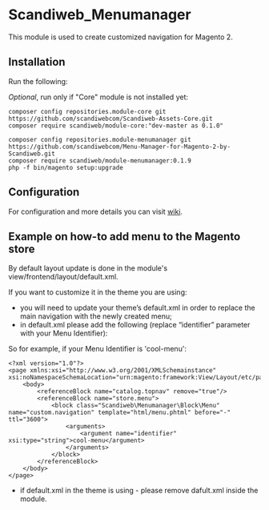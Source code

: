 # Scandiweb_Menumanager

This module is used to create customized navigation for Magento 2.

## Installation

Run the following:

*Optional*, run only if "Core" module is not installed yet:
```
composer config repositories.module-core git https://github.com/scandiwebcom/Scandiweb-Assets-Core.git
composer require scandiweb/module-core:"dev-master as 0.1.0"
```

```
composer config repositories.module-menumanager git https://github.com/scandiwebcom/Menu-Manager-for-Magento-2-by-Scandiweb.git
composer require scandiweb/module-menumanager:0.1.9
php -f bin/magento setup:upgrade
```

## Configuration

For configuration and more details you can visit [wiki](https://github.com/scandiwebcom/Menu-Manager-for-Magento-2-by-Scandiweb/wiki).

## Example on how-to add menu to the Magento store

By default layout update is done in the module's view/frontend/layout/default.xml.

If you want to customize it in the theme you are using:

 - you will need to update your theme’s default.xml in order to replace the main navigation with the newly created menu; 
 - in  default.xml please add the following (replace “identifier” parameter with your Menu Identifier):

So for example, if your Menu Identifier is 'cool-menu':

```
<?xml version="1.0"?>
<page xmlns:xsi="http://www.w3.org/2001/XMLSchemainstance" xsi:noNamespaceSchemaLocation="urn:magento:framework:View/Layout/etc/page_configuration.xsd">
    <body>
        <referenceBlock name="catalog.topnav" remove="true"/>
        <referenceBlock name="store.menu">
            <block class="Scandiweb\Menumanager\Block\Menu" name="custom.navigation" template="html/menu.phtml" before="-" ttl="3600">
                <arguments>
                    <argument name="identifier" xsi:type="string">cool-menu</argument>
                </arguments>
            </block>
        </referenceBlock>
    </body>
</page>
```

- if default.xml in the theme is using - please remove dafult.xml inside the module.
